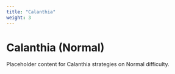 ```yaml
---
title: "Calanthia"
weight: 3
---
```


# Calanthia (Normal)

Placeholder content for Calanthia strategies on Normal difficulty.
